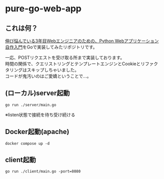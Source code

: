 # pure-go-web-app

## これは何？

[伸び悩んでいる3年目Webエンジニアのための、Python Webアプリケーション自作入門](https://zenn.dev/bigen1925/books/introduction-to-web-application-with-python)をGoで実装してみたリポジトリです。

一応、POSTリクエストを受け取る所まで実装しております。  
時間の関係で、クエリストリングとテンプレートエンジンとCookieとリファクタリングはスキップしちゃいました。  
コードが鬼汚いのはご愛嬌ということで...。

## (ローカル)server起動

```
go run ./server/main.go
```

※listen状態で接続を待ち受け続ける

## Docker起動(apache)


```
docker compose up -d
```

## client起動

```
go run ./client/main.go -port=8080
```

